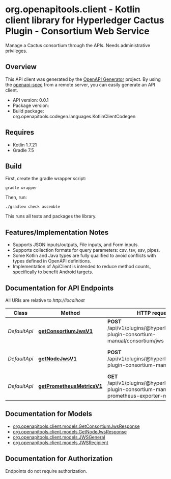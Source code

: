 # org.openapitools.client - Kotlin client library for Hyperledger Cactus Plugin - Consortium Web Service

Manage a Cactus consortium through the APIs. Needs administrative privileges.

## Overview
This API client was generated by the [OpenAPI Generator](https://openapi-generator.tech) project.  By using the [openapi-spec](https://github.com/OAI/OpenAPI-Specification) from a remote server, you can easily generate an API client.

- API version: 0.0.1
- Package version: 
- Build package: org.openapitools.codegen.languages.KotlinClientCodegen

## Requires

* Kotlin 1.7.21
* Gradle 7.5

## Build

First, create the gradle wrapper script:

```
gradle wrapper
```

Then, run:

```
./gradlew check assemble
```

This runs all tests and packages the library.

## Features/Implementation Notes

* Supports JSON inputs/outputs, File inputs, and Form inputs.
* Supports collection formats for query parameters: csv, tsv, ssv, pipes.
* Some Kotlin and Java types are fully qualified to avoid conflicts with types defined in OpenAPI definitions.
* Implementation of ApiClient is intended to reduce method counts, specifically to benefit Android targets.

<a id="documentation-for-api-endpoints"></a>
## Documentation for API Endpoints

All URIs are relative to *http://localhost*

Class | Method | HTTP request | Description
------------ | ------------- | ------------- | -------------
*DefaultApi* | [**getConsortiumJwsV1**](docs/DefaultApi.md#getconsortiumjwsv1) | **POST** /api/v1/plugins/@hyperledger/cactus-plugin-consortium-manual/consortium/jws | Retrieves a consortium JWS
*DefaultApi* | [**getNodeJwsV1**](docs/DefaultApi.md#getnodejwsv1) | **POST** /api/v1/plugins/@hyperledger/cactus-plugin-consortium-manual/node/jws | Retrieves the JWT of a Cactus Node
*DefaultApi* | [**getPrometheusMetricsV1**](docs/DefaultApi.md#getprometheusmetricsv1) | **GET** /api/v1/plugins/@hyperledger/cactus-plugin-consortium-manual/get-prometheus-exporter-metrics | Get the Prometheus Metrics


<a id="documentation-for-models"></a>
## Documentation for Models

 - [org.openapitools.client.models.GetConsortiumJwsResponse](docs/GetConsortiumJwsResponse.md)
 - [org.openapitools.client.models.GetNodeJwsResponse](docs/GetNodeJwsResponse.md)
 - [org.openapitools.client.models.JWSGeneral](docs/JWSGeneral.md)
 - [org.openapitools.client.models.JWSRecipient](docs/JWSRecipient.md)


<a id="documentation-for-authorization"></a>
## Documentation for Authorization

Endpoints do not require authorization.

